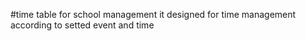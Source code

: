 #time table for school management 
it designed for time management 
according to setted event and time 
